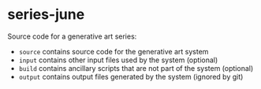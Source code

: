 # series-june

Source code for a generative art series:

- `source` contains source code for the generative art system
- `input` contains other input files used by the system (optional)
- `build` contains ancillary scripts that are not part of the system (optional)
- `output` contains output files generated by the system (ignored by git)
